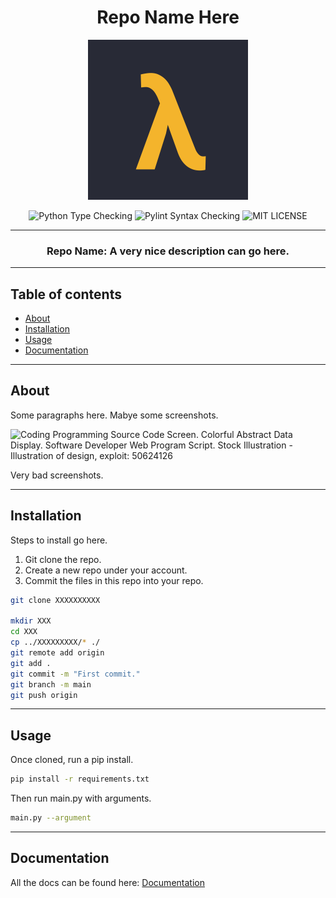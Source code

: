 <div align="center">
  
  # Repo Name Here
  
  <img src="assets/logo.png" width="256" height="256" />
  
  ![Python Type Checking](https://github.com/lambda-foundation/github_actions_practice/actions/workflows/python_type_check.yml/badge.svg)
  ![Pylint Syntax Checking](https://github.com/lambda-foundation/github_actions_practice/actions/workflows/pylint.yml/badge.svg)
  ![MIT LICENSE](https://img.shields.io/badge/LICENSE-MIT-success)

  ---

  ### Repo Name: A very nice description can go here.

  ---
  
</div>

## Table of contents

- [About](#about)
- [Installation](#installation)
- [Usage](#usage)
- [Documentation](#documentation)

---

## About

Some paragraphs here.
Mabye some screenshots.

<img width="100%" height="200px" src="https://thumbs.dreamstime.com/b/coding-programming-source-code-screen-colorful-abstract-data-display-software-developer-web-program-script-computer-50624126.jpg" alt="Coding Programming Source Code Screen. Colorful Abstract Data Display.  Software Developer Web Program Script. Stock Illustration - Illustration of  design, exploit: 50624126"/>

Very bad screenshots.

---

## Installation

Steps to install go here.

1. Git clone the repo.
2. Create a new repo under your account.
3. Commit the files in this repo into your repo.

```bash
git clone XXXXXXXXXX

mkdir XXX
cd XXX
cp ../XXXXXXXXX/* ./
git remote add origin
git add .
git commit -m "First commit."
git branch -m main
git push origin
```

---

## Usage

Once cloned, run a pip install.

```bash
pip install -r requirements.txt
```

Then run main.py with arguments.

```bash
main.py --argument
```
---

## Documentation

All the docs can be found here: [Documentation](https://github.com/lambda-foundation/python_repo_template/tree/main/docs)
